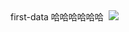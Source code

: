 <html>
<head></head>
<body>
 first-data
哈哈哈哈哈哈 
<img src="http://pic15.nipic.com/20101214/6287070_105740094748_2.jpg"/>
</body>
</html>
